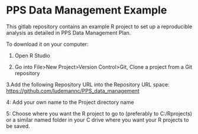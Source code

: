 # PPS Data Management Example

This gitlab repository contains an example R project to set up a reproducible analysis as detailed in PPS Data Management Plan.

To download it on your computer:

1. Open R Studio

2. Go into File>New Project>Version Control>Git, Clone a project from a Git repository

3.Add the following Repository URL into the Repository URL space:
https://github.com/ludemannc/PPS_data_management

4: Add your own name to the Project directory name

5: Choose where you want the R project to go to (preferably to C:/Rprojects) or a similar named folder in your C drive where you want your R projects to be saved.